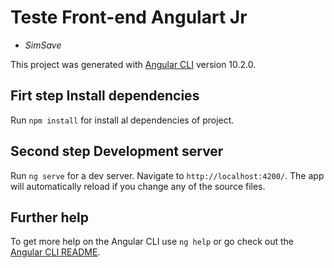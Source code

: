 # Teste Front-end Angulart Jr
 - *SimSave*

This project was generated with [Angular CLI](https://github.com/angular/angular-cli) version 10.2.0.

## Firt step Install dependencies

Run `npm install` for install al dependencies of project.


## Second step Development server

Run `ng serve` for a dev server. Navigate to `http://localhost:4200/`. The app will automatically reload if you change any of the source files.

## Further help

To get more help on the Angular CLI use `ng help` or go check out the [Angular CLI README](https://github.com/angular/angular-cli/blob/master/README.md).
